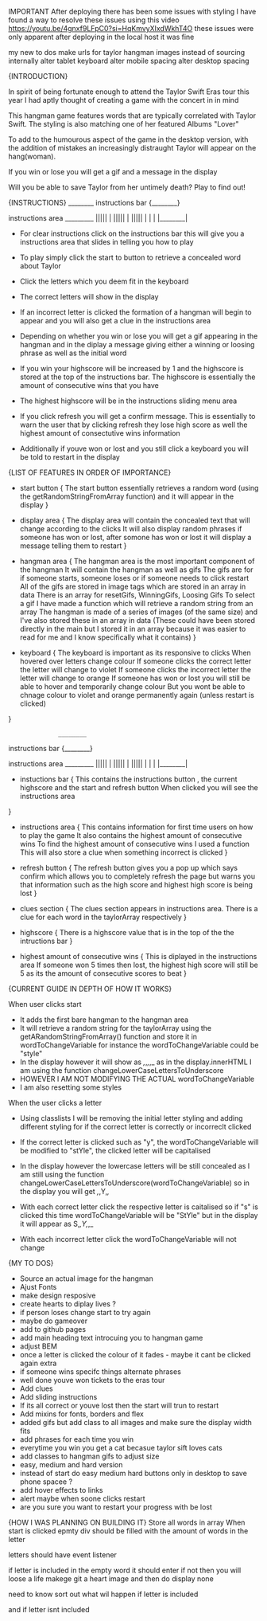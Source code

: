 <!-- a guide on what is going to happen in your game in plain english
how you are planning on building it
a list of features the game will include, in order of importance -->

IMPORTANT
After deploying there has been some issues with styling 
I have found a way to resolve these issues using this video https://youtu.be/4gnxf9LFpC0?si=HqKmvyXIxdWkhT4O
these issues were only apparent after deploying 
in the local host it was fine 


my new to dos
make urls for taylor hangman images instead of sourcing internally
alter tablet keyboard 
alter mobile spacing
alter desktop spacing 


{INTRODUCTION}

In spirit of being fortunate enough to attend the Taylor Swift Eras tour this year I had aptly thought of creating a game with the concert in in mind

This hangman game features words that are typically correlated with Taylor Swift. The styling is also matching one of her featured Albums "Lover"

To add to the humourous aspect of the game in the desktop version, with the addition of mistakes an increasingly distraught Taylor will appear on the hang(woman).

If you win or lose you will get a gif and a message in the display

Will you be able to save Taylor from her untimely death?
Play to find out!

{INSTRUCTIONS}
                  ________
instructions bar {________}

instructions area  _________
                  |||||    |
                  |||||    |
                  |||||    |
                  |        |
                  |________|


* For clear instructions click on the instructions bar this will give you a instructions area that slides in telling you how to play

* To play simply click the start to button to retrieve a concealed word about Taylor

* Click the letters which you deem fit in the keyboard

* The correct letters will show in the display

* If an incorrect letter is clicked the formation of a hangman will begin to appear and you will also get a clue in the instructions area

* Depending on whether you win or lose you will get a gif appearing in the hangman and in the diplay a message giving either a winning or loosing phrase as well as the initial word

* If you win your highscore will be increased by 1 and the highscore is stored at the top of the instructions bar. The highscore is essentially the amount of consecutive wins that you have 

* The highest highscore will be in the instructions sliding menu area

* If you click refresh you will get a confirm message. This is essentially to warn the user that by clicking refresh they lose high score as well the highest amount of consectutive wins information

* Additionally if youve won or lost and you still click a keyboard you will be told to restart in the display

{LIST OF FEATURES IN ORDER OF IMPORTANCE}

* start button {
    The start button essentially retrieves a random word (using the getRandomStringFromArray function)
    and it will appear in the display
}

* display area {
    The display area will contain the concealed text that will change according to the clicks
    It will also display random phrases if someone has won or lost, after somone has won or lost it will display  a message telling them to restart
}

* hangman area {
    The hangman area is the most important component of the hangman 
    It will contain the hangman as well as gifs
    The gifs are for if someone starts, someone loses or if someone needs to click restart
    All of the gifs are stored in image tags which are stored in an array in data
    There is an array for resetGifs, WinningGifs, Loosing Gifs
    To select a gif I have made a function which will retrieve a random string from an array
    The hangman is made of a series of images (of the same size) and I've also stored these in an array in data
    (These could have been stored directly in the main but I stored it in an array because it was easier to read for me and I know specifically what it contains)
}

* keyboard {
    The keyboard is important as its responsive to clicks
    When hovered over letters change colour
    If someone clicks the correct letter the letter will change to violet
    If someone clicks the incorrect letter the letter will change to orange
    If someone has won or lost you will still be able to hover and temporarily change colour
    But you wont be able to chnage colour to violet and orange permanently again (unless restart is clicked)

}

                  ________
instructions bar {________}

instructions area  _________
                  |||||    |
                  |||||    |
                  |||||    |
                  |        |
                  |________|


* instuctions bar {
    This contains the instructions button , the current highscore and the start and refresh button
    When clicked you will see the instructions area

}

* instructions area {
    This contains information for first time users on how to play the game 
    It also contains the highest amount of consecutive wins
    To find the highest amount of consecutive wins I used a function
    This will also store a clue when something incorrect is clicked
}

* refresh button {
    The refresh button gives you a pop up which says confirm which allows you to completely refresh the page but warns you that information such as the high score and highest high score is being lost
}

* clues section {
    The clues section appears in instructions area. There is a clue for each word in the taylorArray respectively
}

* highscore {
    There is a highscore value that is in the top of the the intructions bar
}

* highest amount of consecutive wins {
    This is diplayed in the instructions area 
    If someone won 5 times then lost, the highest high score will still be 5 as its the amount of consecutive scores to beat
}

{CURRENT GUIDE IN DEPTH OF HOW IT WORKS}

When user clicks start 

* It adds the first bare hangman to the hangman area
* It will retrieve a random string for the taylorArray using the getARandomStringFromArray() function and store it in wordToChangeVariable
for instance the wordToChangeVariable could be "style" 
* In the display however it will show as _,_,_,_,_ as in the display.innerHTML I am using the function changeLowerCaseLettersToUnderscore
* HOWEVER I AM NOT MODIFYING THE ACTUAL wordToChangeVariable  
* I am also resetting some styles

When the user clicks a letter
* Using classlists I will be removing the initial letter styling and adding different styling for if the correct letter is correctly or incorreclt clicked 
* If the correct letter is clicked such as "y", the wordToChangeVariable will be modified to "stYle",
the clicked letter will be capitalised
* In the display however the lowercase letters will be still concealed as I am still using the function changeLowerCaseLettersToUnderscore(wordToChangeVariable) so in the display you will get _,_,Y,_,_

* With each correct letter click the respective letter is caitalised
so if "s" is clicked this time wordToChangeVariable will be "StYle"
but in the display it will appear as S,_,Y,_,_

* With each incorrect letter click the wordToChangeVariable will not change




{MY TO DOS}
* Source an actual image for the hangman
* Ajust Fonts 
* make design resposive
* create hearts to diplay lives ?
* if person loses change start to try again 
* maybe do gameover
* add to github pages
* add main heading text introcuing you to hangman game
* adjust BEM
* once a letter is clicked the colour of it fades - maybe it cant be clicked again
extra
* if someone wins specifc things alternate phrases
* well done youve won tickets to the eras tour
* Add clues
* Add sliding instructions
* If its all correct or youve lost then the start will trun to restart
* Add mixins for fonts, borders and flex
* added gifs but add class to all images and make sure the display width fits
* add phrases for each time you win
* everytime you win you get a cat becasue taylor sift loves cats
* add classes to hangman gifs to adjust size
* easy, medium and hard version
* instead of start do easy medium hard buttons only in desktop to save phone spacee ?
* add hover effects to links
* alert maybe when soone clicks restart
* are you sure you want to restart your progress with be lost

{HOW I WAS PLANNING ON BUILDING IT}
Store all words in array
When start is clicked epmty div should be filled with the amount of words in the letter


letters should have event listener 

if letter is included in the empty word it should enter
if not then you will loose a life 
makege git a heart image and then do display none 


need to know sort out what wil happen if letter is included 

and if letter isnt included


